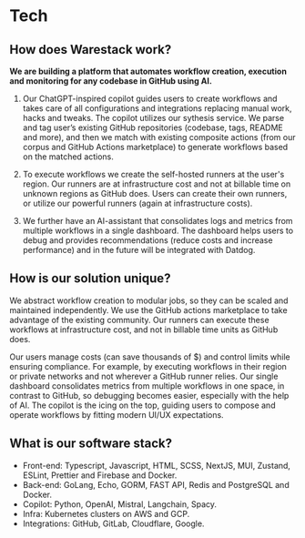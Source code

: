 # Tech

## How does Warestack work?

**We are building a platform that automates workflow creation, execution and monitoring for any codebase in GitHub using AI.**

1. Our ChatGPT-inspired copilot guides users to create workflows and takes care of all configurations and integrations replacing manual work, hacks and tweaks. The copilot utilizes our sythesis service. We parse and tag user’s existing GitHub repositories (codebase, tags, README and more), and then we match with existing composite actions (from our corpus and GitHub Actions marketplace) to generate workflows based on the matched actions.

2. To execute workflows we create the self-hosted runners at the user's region. Our runners are at infrastructure cost and not at billable time on unknown regions as GitHub does. Users can create their own runners, or utilize our powerful runners (again at infrastructure costs).

3. We further have an AI-assistant that consolidates logs and metrics from multiple workflows in a single dashboard. The dashboard helps users to debug and provides recommendations (reduce costs and increase performance) and in the future will be integrated with Datdog.


## How is our solution unique?

We abstract workflow creation to modular jobs, so they can be scaled and maintained independently. We use the GitHub actions marketplace to take advantage of the existing community. Our runners can execute these workflows at infrastructure cost, and not in billable time units as GitHub does. 

Our users manage costs (can save thousands of $) and control limits while ensuring compliance. For example, by executing workflows in their region or private networks and not wherever a GitHub runner relies. Our single dashboard consolidates metrics from multiple workflows in one space, in contrast to GitHub, so debugging becomes easier, especially with the help of AI. The copilot is the icing on the top, guiding users to compose and operate workflows by fitting modern UI/UX expectations.

## What is our software stack?

- Front-end: Typescript, Javascript, HTML, SCSS, NextJS, MUI, Zustand, ESLint, Prettier and Firebase and Docker.
- Back-end: GoLang, Echo, GORM, FAST API, Redis and PostgreSQL and Docker.
- Copilot: Python, OpenAI, Mistral, Langchain, Spacy.
- Infra: Kubernetes clusters on AWS and GCP.
- Integrations: GitHub, GitLab, Cloudflare, Google.